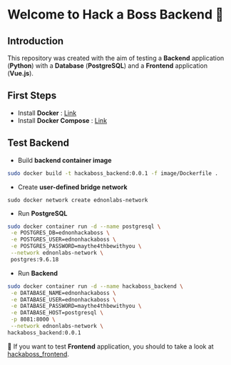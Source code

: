 # Welcome to Hack a Boss Backend :whale2:

## Introduction

This repository was created with the aim of testing a **Backend** application (**Python**) with a **Database** (**PostgreSQL**) and a **Frontend** application (**Vue.js**).

## First Steps

* Install **Docker** : [Link](https://docs.docker.com/get-docker/)
* Install **Docker Compose** : [Link](https://docs.docker.com/compose/install/)

## Test Backend

- Build **backend container image**

```bash
sudo docker build -t hackaboss_backend:0.0.1 -f image/Dockerfile .
```

* Create **user-defined bridge network**

```
sudo docker network create ednonlabs-network
```

* Run **PostgreSQL**

```bash
sudo docker container run -d --name postgresql \
 -e POSTGRES_DB=ednonhackaboss \
 -e POSTGRES_USER=ednonhackaboss \
 -e POSTGRES_PASSWORD=maythe4thbewithyou \
 --network ednonlabs-network \
 postgres:9.6.18 
```

* Run **Backend**

```bash
sudo docker container run -d --name hackaboss_backend \
 -e DATABASE_NAME=ednonhackaboss \
 -e DATABASE_USER=ednonhackaboss \
 -e DATABASE_PASSWORD=maythe4thbewithyou \
 -e DATABASE_HOST=postgresql \
 -p 8081:8000 \
 --network ednonlabs-network \
hackaboss_backend:0.0.1
```

:eyes: If you want to test **Frontend** application, you should to take a look at [hackaboss_frontend](https://github.com/masual/hackaboss_frontend).

